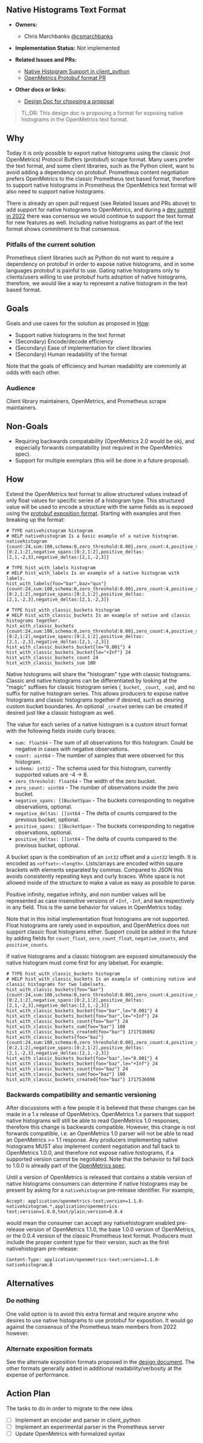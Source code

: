 ## Native Histograms Text Format

* **Owners:**
  * Chris Marchbanks [@csmarchbanks](https://github.com/csmarchbanks)

* **Implementation Status:** Not implemented

* **Related Issues and PRs:**
  * [Native Histogram Support in client_python](https://github.com/prometheus/client_python/issues/918)
  * [OpenMetrics Protobuf format PR](https://github.com/OpenObservability/OpenMetrics/pull/256)

* **Other docs or links:**
  * [Design Doc for choosing a proposal](https://docs.google.com/document/d/1qoHf24cKMpa1QHskIjgzyf3oFhIPvacyJj8Tbe6fIrY/edit#heading=h.5sybau7waq2q)

> TL;DR: This design doc is proposing a format for exposing native histograms in the OpenMetrics text format.

## Why

Today it is only possible to export native histograms using the classic (not OpenMetrics) Protocol Buffers (protobuf) scrape format. Many users prefer the text format, and some client libraries, such as the Python client, want to avoid adding a dependency on protobuf. Prometheus content negotiation prefers OpenMetrics to the classic Prometheus text based format, therefore to support native histograms in Prometheus the OpenMetrics text format will also need to support native histograms.

There is already an open pull request (see Related Issues and PRs above) to add support for native histograms to OpenMetrics, and during a [dev summit in 2022](https://docs.google.com/document/d/11LC3wJcVk00l8w5P3oLQ-m3Y37iom6INAMEu2ZAGIIE/edit#bookmark=id.c3e7ur6rn5d2) there was consensus we would continue to support the text format for new features as well. Including native histograms as part of the text format shows commitment to that consensus.

### Pitfalls of the current solution

Prometheus client libraries such as Python do not want to require a dependency on protobuf in order to expose native histograms, and in some languages protobuf is painful to use. Gating native histograms only to clients/users willing to use protobuf hurts adoption of native histograms, therefore, we would like a way to represent a native histogram in the text based format.

## Goals

Goals and use cases for the solution as proposed in [How](#how):

* Support native histograms in the text format
* (Secondary) Encode/decode efficiency
* (Secondary) Ease of implementation for client libraries
* (Secondary) Human readability of the format

Note that the goals of efficiency and human readability are commonly at odds with each other.

### Audience

Client library maintainers, OpenMetrics, and Prometheus scrape maintainers.

## Non-Goals

* Requiring backwards compatability (OpenMetrics 2.0 would be ok), and especially forwards compatability (not required in the OpenMetrics spec).
* Support for multiple exemplars (this will be done in a future proposal).

## How

Extend the OpenMetrics text format to allow structured values instead of only float values for specific series of a histogram type. This structured value will be used to encode a structure with the same fields as is exposed using the [protobuf exposition format](https://github.com/prometheus/client_model/blob/master/io/prometheus/client/metrics.proto). Starting with examples and then breaking up the format:
```
# TYPE nativehistogram histogram
# HELP nativehistogram Is a basic example of a native histogram.
nativehistogram {count:24,sum:100,schema:0,zero_threshold:0.001,zero_count:4,positive_spans:[0:2,1:2],negative_spans:[0:2,1:2],positive_deltas:[2,1,-2,3],negative_deltas:[2,1,-2,3]}

# TYPE hist_with_labels histogram
# HELP hist_with_labels Is an example of a native histogram with labels.
hist_with_labels{foo="bar",baz="qux"} {count:24,sum:100,schema:0,zero_threshold:0.001,zero_count:4,positive_spans:[0:2,1:2],negative_spans:[0:2,1:2],positive_deltas:[2,1,-2,3],negative_deltas:[2,1,-2,3]}

# TYPE hist_with_classic_buckets histogram
# HELP hist_with_classic_buckets Is an example of native and classic histograms together.
hist_with_classic_buckets {count:24,sum:100,schema:0,zero_threshold:0.001,zero_count:4,positive_spans:[0:2,1:2],negative_spans:[0:2,1:2],positive_deltas:[2,1,-2,3],negative_deltas:[2,1,-2,3]}
hist_with_classic_buckets_bucket{le="0.001"} 4
hist_with_classic_buckets_bucket{le="+Inf"} 24
hist_with_classic_buckets_count 24
hist_with_classic_buckets_sum 100
```

Native histograms will share the "histogram" type with classic histograms. Classic and native histograms can be differentiated by looking at the "magic" suffixes for classic histogram series (`_bucket`, `_count`, `_sum`), and no suffix for native histogram series. This allows producers to expose native histograms and classic histograms together if desired, such as desiring custom bucket boundaries. An optional `_created` series can be created if desired just like a classic histogram as well.

The value for each series of a native histogram is a custom struct format with the following fields inside curly braces:
* `sum: float64` - The sum of all observations for this histogram. Could be negative in cases with negative observations.
* `count: uint64` - The number of samples that were observed for this histogram.
* `schema: int32` - The schema used for this histogram, currently supported values are -4 -> 8.
* `zero_threshold: float64` - The width of the zero bucket.
* `zero_count: uint64` - The number of observations inside the zero bucket.
* `negative_spans: []BucketSpan` - The buckets corresponding to negative observations, optional.
* `negative_deltas: []int64` - The delta of counts compared to the previous bucket, optional.
* `positive_spans: []BucketSpan` - The buckets corresponding to negative observations, optional.
* `positive_deltas: []int64` - The delta of counts compared to the previous bucket, optional.

A bucket span is the combination of an `int32` offset and a `uint32` length. It is encoded as `<offset>:<length>`. Lists/arrays are encoded within square brackets with elements separated by commas. Compared to JSON this avoids consistently repeating keys and curly braces. White space is not allowed inside of the structure to make a value as easy as possible to parse.

Positive infinity, negative infinity, and non number values will be represented as case insensitive versions of `+Inf`, `-Inf`, and `NaN` respectively in any field. This is the same behavior for values in OpenMetrics today.

Note that in this initial implementation float histograms are not supported. Float histograms are rarely used in exposition, and OpenMetrics does not support classic float histograms either. Support could be added in the future by adding fields for `count_float`, `zero_count_float`, `negative_counts`, and `positive_counts`.

If native histograms and a classic histogram are exposed simultaneously the native histogram must come first for any labelset. For example:
```
# TYPE hist_with_classic_buckets histogram
# HELP hist_with_classic_buckets Is an example of combining native and classic histograms for two labelsets.
hist_with_classic_buckets{foo="bar"} {count:24,sum:100,schema:0,zero_threshold:0.001,zero_count:4,positive_spans:[0:2,1:2],negative_spans:[0:2,1:2],positive_deltas:[2,1,-2,3],negative_deltas:[2,1,-2,3]}
hist_with_classic_buckets_bucket{foo="bar",le="0.001"} 4
hist_with_classic_buckets_bucket{foo="bar",le="+Inf"} 24
hist_with_classic_buckets_count{foo="bar"} 24
hist_with_classic_buckets_sum{foo="bar"} 100
hist_with_classic_buckets_created{foo="bar"} 1717536092
hist_with_classic_buckets{foo="baz"} {count:24,sum:100,schema:0,zero_threshold:0.001,zero_count:4,positive_spans:[0:2,1:2],negative_spans:[0:2,1:2],positive_deltas:[2,1,-2,3],negative_deltas:[2,1,-2,3]}
hist_with_classic_buckets_bucket{foo="baz",le="0.001"} 4
hist_with_classic_buckets_bucket{foo="baz",le="+Inf"} 24
hist_with_classic_buckets_count{foo="baz"} 24
hist_with_classic_buckets_sum{foo="baz"} 100
hist_with_classic_buckets_created{foo="baz"} 1717536098
```

### Backwards compatibility and semantic versioning

After discussions with a few people it is believed that these changes can be made in a 1.x release of OpenMetrics. OpenMetrics 1.x parsers that support native histograms will still be able to read OpenMetrics 1.0 responses, therefore this change is backwards compatible. However, this change is not forwards compatible, i.e. an OpenMetrics 1.0 parser will not be able to read an OpenMetrics >= 1.1 response. Any producers implementing native histograms MUST also implement content negotiation and fall back to OpenMetrics 1.0.0, and therefore not expose native histograms, if a supported version cannot be negotiated. Note that the behavior to fall back to 1.0.0 is already part of the [OpenMetrics spec](https://github.com/OpenObservability/OpenMetrics/blob/main/specification/OpenMetrics.md#protocol-negotiation).

Until a version of OpenMetrics is released that contains a stable version of native histograms consumers can determine if native histograms may be present by asking for a `nativehistogram` pre-release identifier. For example,
```
Accept: application/openmetrics-text;version=1.1.0-nativehistogram.*,application/openmetrics-text;version=1.0.0,text/plain;version=0.0.4
```
would mean the consumer can accept any nativehistogram enabled pre-release version of OpenMetrics 1.1.0, the base 1.0.0 version of OpenMetrics, or the 0.0.4 version of the classic Prometheus text format. Producers must include the proper content type for their version, such as the first nativehistogram pre-release:
```
Content-Type: application/openmetrics-text;version=1.1.0-nativehistogram.0
```

## Alternatives

### Do nothing

One valid option is to avoid this extra format and require anyone who desires to use native histograms to use protobuf for exposition. It would go against the consensus of the Prometheus team members from 2022 however.

### Alternate exposition formats

See the alternate exposition formats proposed in the [design document](https://docs.google.com/document/d/1qoHf24cKMpa1QHskIjgzyf3oFhIPvacyJj8Tbe6fIrY/edit#heading=h.5sybau7waq2q). The other formats generally added in additional readability/verbosity at the expense of performance.

## Action Plan

The tasks to do in order to migrate to the new idea.

* [ ] Implement an encoder and parser in client_python
* [ ] Implement an experimental parser in the Prometheus server
* [ ] Update OpenMetrics with formalized syntax
